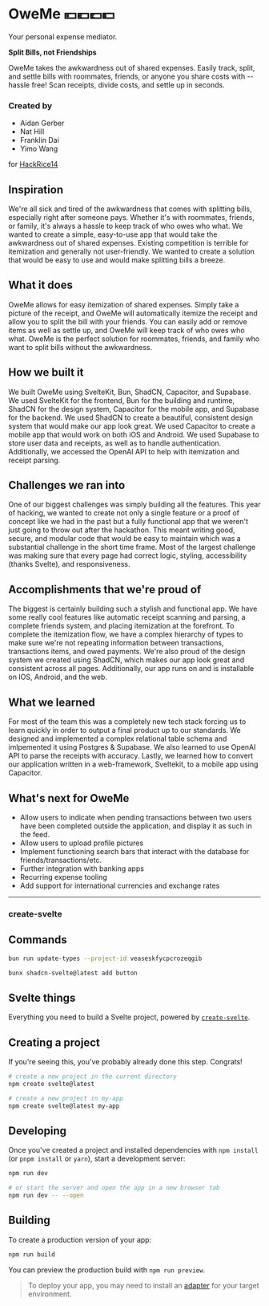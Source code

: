 # OweMe 💴💶💷💵
Your personal expense mediator.

**Split Bills, not Friendships**

OweMe takes the awkwardness out of shared expenses. Easily track, split, and settle bills with roommates, friends, or anyone you share costs with -- hassle free! Scan receipts, divide costs, and settle up in seconds.

### Created by 
- Aidan Gerber
- Nat Hill 
- Franklin Dai
- Yimo Wang

for [HackRice14](https://hackrice14.devpost.com/)

## Inspiration

We're all sick and tired of the awkwardness that comes with splitting bills, especially right after someone pays. Whether it's with roommates, friends, or family, it's always a hassle to keep track of who owes who what. We wanted to create a simple, easy-to-use app that would take the awkwardness out of shared expenses. Existing competition is terrible for itemization and generally not user-friendly. We wanted to create a solution that would be easy to use and would make splitting bills a breeze.

## What it does
OweMe allows for easy itemization of shared expenses. Simply take a picture of the receipt, and OweMe will automatically itemize the receipt and allow you to split the bill with your friends. You can easily add or remove items as well as settle up, and OweMe will keep track of who owes who what. OweMe is the perfect solution for roommates, friends, and family who want to split bills without the awkwardness.

## How we built it
We built OweMe using SvelteKit, Bun, ShadCN, Capacitor, and Supabase. We used SvelteKit for the frontend, Bun for the building and runtime, ShadCN for the design system, Capacitor for the mobile app, and Supabase for the backend. We used ShadCN to create a beautiful, consistent design system that would make our app look great. We used Capacitor to create a mobile app that would work on both iOS and Android. We used Supabase to store user data and receipts, as well as to handle authentication. Additionally, we accessed the OpenAI API to help with itemization and receipt parsing.

## Challenges we ran into
One of our biggest challenges was simply building all the features. This year of hacking, we wanted to create not only a single feature or a proof of concept like we had in the past but a fully functional app that we weren't just going to throw out after the hackathon. This meant writing good, secure, and modular code that would be easy to maintain which was a substantial challenge in the short time frame. Most of the largest challenge was making sure that every page had correct logic, styling, accessibility (thanks Svelte), and responsiveness.

## Accomplishments that we're proud of
The biggest is certainly building such a stylish and functional app. We have some really cool features like automatic receipt scanning and parsing, a complete friends system, and placing itemization at the forefront. To complete the itemization flow, we have a complex hierarchy of types to make sure we're not repeating information between transactions, transactions items, and owed payments. 
We're also proud of the design system we created using ShadCN, which makes our app look great and consistent across all pages. 
Additionally, our app runs on and is installable on IOS, Android, and the web.

## What we learned
For most of the team this was a completely new tech stack forcing us to learn quickly in order to output a final product up to our standards. We designed and implemented a complex relational table schema and imlpemented it using Postgres & Supabase. We also learned to use OpenAI API to parse the receipts with accuracy. Lastly, we learned how to convert our application written in a web-framework, Sveltekit, to a mobile app using Capacitor.

## What's next for OweMe
 - Allow users to indicate when pending transactions between two users have been completed outside the application, and display it as such in the feed.
 - Allow users to upload profile pictures
 - Implement functioning search bars that interact with the database for friends/transactions/etc.
 - Further integration with banking apps
 - Recurring expense tooling
 - Add support for international currencies and exchange rates

---

### create-svelte

## Commands
```bash
bun run update-types --project-id veaseskfycpcrozeqgib
```
```bash
bunx shadcn-svelte@latest add button
```


## Svelte things
Everything you need to build a Svelte project, powered by [`create-svelte`](https://github.com/sveltejs/kit/tree/main/packages/create-svelte).

## Creating a project

If you're seeing this, you've probably already done this step. Congrats!

```bash
# create a new project in the current directory
npm create svelte@latest

# create a new project in my-app
npm create svelte@latest my-app
```

## Developing

Once you've created a project and installed dependencies with `npm install` (or `pnpm install` or `yarn`), start a development server:

```bash
npm run dev

# or start the server and open the app in a new browser tab
npm run dev -- --open
```

## Building

To create a production version of your app:

```bash
npm run build
```

You can preview the production build with `npm run preview`.

> To deploy your app, you may need to install an [adapter](https://kit.svelte.dev/docs/adapters) for your target environment.
